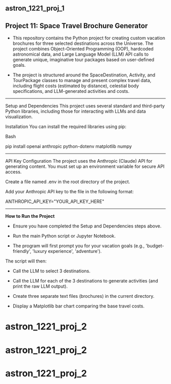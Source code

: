 astron_1221_proj_1
---
**Project 11: Space Travel Brochure Generator**
---

- This repository contains the Python project for creating custom vacation brochures for three selected destinations across the Universe. The project combines Object-Oriented Programming (OOP), hardcoded astronomical data, and Large Language Model (LLM) API calls to generate unique, imaginative tour packages based on user-defined goals.

- The project is structured around the SpaceDestination, Activity, and TourPackage classes to manage and present complex travel data, including flight costs (estimated by distance), celestial body specifications, and LLM-generated activities and costs.

---

Setup and Dependencies
This project uses several standard and third-party Python libraries, including those for interacting with LLMs and data visualization.

Installation
You can install the required libraries using pip:

Bash

pip install openai anthropic python-dotenv matplotlib numpy

---

API Key Configuration
The project uses the Anthropic (Claude) API for generating content. You must set up an environment variable for secure API access.

Create a file named .env in the root directory of the project.

Add your Anthropic API key to the file in the following format:

ANTHROPIC_API_KEY="YOUR_API_KEY_HERE"

---

**How to Run the Project**
- Ensure you have completed the Setup and Dependencies steps above.

- Run the main Python script or Jupyter Notebook.

- The program will first prompt you for your vacation goals (e.g., 'budget-friendly', 'luxury experience', 'adventure').

The script will then:

- Call the LLM to select 3 destinations.

- Call the LLM for each of the 3 destinations to generate activities (and print the raw LLM output).

- Create three separate text files (brochures) in the current directory.

- Display a Matplotlib bar chart comparing the base travel costs.



# astron_1221_proj_2
# astron_1221_proj_2
# astron_1221_proj_2
